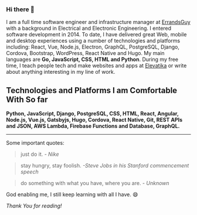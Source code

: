 ### Hi there 👋

I am a full time software engineer and infrastructure manager at [ErrandsGuy](https://www.errandsguy.com) with a background in Electrical and Electronic Engineering. I entered software development in 2014. To date, I have delivered great Web, mobile and desktop experiences using a number of technologies and platforms including: React, Vue, Node.js, Electron, GraphQL, PostgreSQL, Django, Cordova, Bootstrap, WordPress, React Native and Hugo. My main languages are **Go, JavaScript, CSS, HTML and Python**. During my free time, I teach people tech and make websites and apps at [Elevatika](https://www.elevatika.com) or write about anything interesting in my line of work.

## Technologies and Platforms I am Comfortable With So far

**Python, JavaScript, Django, PostgreSQL, CSS, HTML, React, Angular, Node.js, Vue.js, Gatsbyjs, Hugo, Cordova, React Native, Git, REST APIs and JSON, AWS Lambda, Firebase Functions and Database, GraphQL.**

***

Some important quotes:

>just do it. 
<cite>- Nike </cite> 

>stay hungry, stay foolish.
<cite>-Steve Jobs in his Stanford commencement speech </cite>

>do something with what you have, where you are.
<cite>- Unknown </cite>

God enabling me, I still keep learning with all I have. :smile:

*Thank You for reading!*
